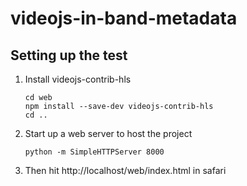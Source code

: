 # videojs-in-band-metadata

## Setting up the test
1. Install videojs-contrib-hls

	```
	cd web
	npm install --save-dev videojs-contrib-hls
	cd ..
	```

2. Start up a web server to host the project

	```
	python -m SimpleHTTPServer 8000
	```

3. Then hit http://localhost/web/index.html in safari

